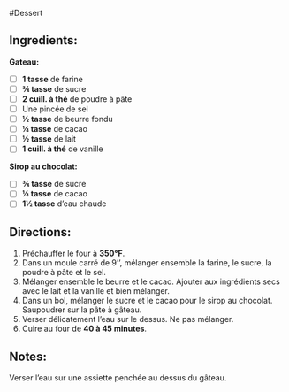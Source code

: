 #Dessert

## Ingredients:
**Gateau:**
- [ ] **1 tasse** de farine
- [ ] **¾ tasse** de sucre
- [ ] **2 cuill. à thé** de poudre à pâte
- [ ] Une pincée de sel
- [ ] **½ tasse** de beurre fondu
- [ ] **¼ tasse** de cacao
- [ ] **½ tasse** de lait
- [ ] **1 cuill. à thé** de vanille

**Sirop au chocolat:**
- [ ] **¾ tasse** de sucre
- [ ] **¼ tasse** de cacao
- [ ] **1½ tasse** d’eau chaude

## Directions:
1. Préchauffer le four à **350°F**.
2. Dans un moule carré de 9’’, mélanger ensemble la farine, le sucre, la poudre à pâte et le sel.
3. Mélanger ensemble le beurre et le cacao.  Ajouter aux ingrédients secs avec le lait et la vanille et bien mélanger.
4. Dans un bol, mélanger le sucre et le cacao pour le sirop au chocolat.  Saupoudrer sur la pâte à gâteau.
5. Verser délicatement l’eau sur le dessus.  Ne pas mélanger.
6. Cuire au four de **40 à 45 minutes**.

## Notes:
Verser l’eau sur une assiette penchée au dessus du gâteau.